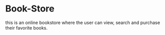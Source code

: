 # Book-Store
this is an online bookstore where the user can view, search and purchase their favorite books.
